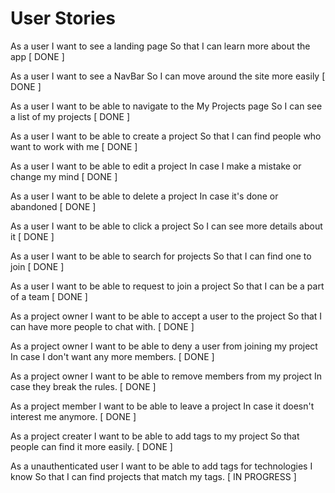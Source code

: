 # User Stories

As a user
I want to see a landing page
So that I can learn more about the app [ DONE ]

As a user
I want to see a NavBar
So I can move around the site more easily [ DONE ]

As a user
I want to be able to navigate to the My Projects page
So I can see a list of my projects [ DONE ]

As a user
I want to be able to create a project
So that I can find people who want to work with me [ DONE ]

As a user
I want to be able to edit a project
In case I make a mistake or change my mind [ DONE ]

As a user 
I want to be able to delete a project
In case it's done or abandoned [ DONE ]

As a user
I want to be able to click a project
So I can see more details about it [ DONE ]

As a user
I want to be able to search for projects
So that I can find one to join [ DONE ]

As a user
I want to be able to request to join a project
So that I can be a part of a team [ DONE ]

As a project owner
I want to be able to accept a user to the project
So that I can have more people to chat with. [ DONE ]

As a project owner
I want to be able to deny a user from joining my project
In case I don't want any more members. [ DONE ]

As a project owner
I want to be able to remove members from my project
In case they break the rules. [ DONE ]

As a project member
I want to be able to leave a project
In case it doesn't interest me anymore. [ DONE ]

As a project creater
I want to be able to add tags to my project
So that people can find it more easily. [ DONE ]

As a unauthenticated user
I want to be able to add tags for technologies I know
So that I can find projects that match my tags. [ IN PROGRESS ]